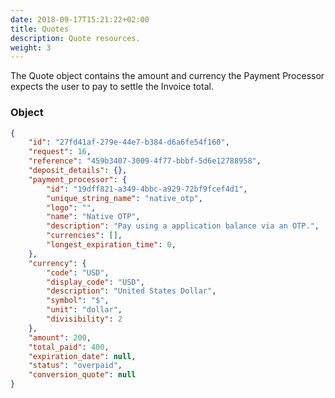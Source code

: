 ```yaml
---
date: 2018-09-17T15:21:22+02:00
title: Quotes
description: Quote resources.
weight: 3
---
```


The Quote object contains the amount and currency the Payment Processor expects the user to pay to settle the Invoice total.

### Object

```json
{
    "id": "27fd41af-279e-44e7-b384-d6a6fe54f160",
    "request": 16,
    "reference": "459b3407-3009-4f77-bbbf-5d6e12788958",
    "deposit_details": {},
    "payment_processor": {
        "id": "19dff821-a349-4bbc-a929-72bf9fcef4d1",
        "unique_string_name": "native_otp",
        "logo": "",
        "name": "Native OTP",
        "description": "Pay using a application balance via an OTP.",
        "currencies": [],
        "longest_expiration_time": 0,
    },
    "currency": {
        "code": "USD",
        "display_code": "USD",
        "description": "United States Dollar",
        "symbol": "$",
        "unit": "dollar",
        "divisibility": 2
    },
    "amount": 200,
    "total_paid": 400,
    "expiration_date": null,
    "status": "overpaid",
    "conversion_quote": null
}
```
